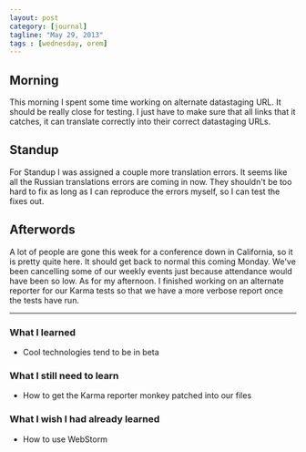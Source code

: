 ```yaml
---
layout: post
category: [journal]
tagline: "May 29, 2013"
tags : [wednesday, orem]
---
```

## Morning
This morning I spent some time working on alternate datastaging URL. It should be
really close for testing. I just have to make sure that all links that it catches,
it can translate correctly into their correct datastaging URLs.

## Standup
For Standup I was assigned a couple more translation errors. It seems like all the
Russian translations errors are coming in now. They shouldn't be too hard to fix
as long as I can reproduce the errors myself, so I can test the fixes out.

## Afterwords
A lot of people are gone this week for a conference down in California, so it is
pretty quite here. It should get back to normal this coming Monday. We've been
cancelling some of our weekly events just because attendance would have been so
low. As for my afternoon. I finished working on an alternate reporter for our
Karma tests so that we have a more verbose report once the tests have run.

- - -

### What I learned
+ Cool technologies tend to be in beta

### What I still need to learn
+ How to get the Karma reporter monkey patched into our files

### What I wish I had already learned
+ How to use WebStorm